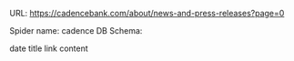 URL: https://cadencebank.com/about/news-and-press-releases?page=0

Spider name: cadence
DB Schema:

date
title
link
content
